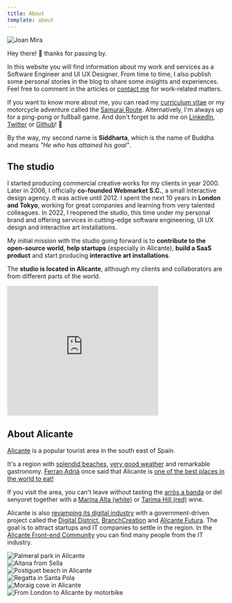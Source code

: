```yaml
---
title: About
template: about
---
```


<div>
  <div class="slide">
    <img class="pach" src="/about/images/pach.png" alt="Joan Mira" />
    <p>Hey there! 👋 thanks for passing by.</p>
    <p>In this website you will find information about my work and services as a Software Engineer and UI UX Designer. From time to time, I also publish some personal stories in the blog to share some insights and experiences.<br />Feel free to comment in the articles or <a href="/contact">contact me</a> for work-related matters.</p>
    <p>If you want to know more about me, you can read my <a href="/cv">curriculum vitae</a> or my motorcycle adventure called the <a href="/samurai-route/">Samurai Route</a>. Alternatively, I'm always up for a ping-pong or fußball game. And don't forget to add me on <a href="http://linkedin.com/in/joanmira">LinkedIn</a>, <a href="https://twitter.com/gazpachu/">Twitter</a> or <a href="https://github.com/gazpachu">Github</a>! 🎉</p>
    <p>By the way, my second name is <b>Siddharta</b>, which is the name of Buddha and means <i>"He who has attained his goal"</i>.</p>
  </div>
  <div class="slide">
    <h2>The studio</h2>
    <p>I started producing commercial creative works for my clients in year 2000. Later in 2006, I officially <b>co-founded Webmarket S.C.</b>, a small interactive design agency. It was active until 2012. I spent the next 10 years in <b>London and Tokyo</b>, working for great companies and learning from very talented colleagues. In 2022, I reopened the studio, this time under my personal brand and offering services in cutting-edge software engineering, UI UX design and interactive art installations.</p>
    <p>My initial mission with the studio going forward is to <b>contribute to the open-source world</b>, <b>help startups</b> (especially in Alicante), <b>build a SaaS product</b> and start producing <b>interactive art installations</b>.</p>
    <p>The <b>studio is located in Alicante</b>, although my clients and collaborators are from different parts of the world.</p>
  </div>

  <div class="slide">
    <div class="pach map">
      <iframe
        src="https://www.google.com/maps/embed?pb=!1m10!1m8!1m3!1d3194907.7498850836!2d0.09776853793140954!3d38.58986836969722!3m2!1i1024!2i768!4f13.1!5e0!3m2!1sen!2ses!4v1547562508012"
        width="350"
        height="300"
        frameBorder="0"
        style="border: 0"
        allowFullscreen
      ></iframe>
    </div>
    <div>
      <h2>About Alicante</h2>
      <p><a href="https://en.wikipedia.org/wiki/Alicante" target="_blank" rel="noreferrer noopener">Alicante</a> is a popular tourist area in the south east of Spain.</p>
      <p>It's a region with <a href="https://www.alicanteturismo.com/discover-alicante/beaches/?lang=en" rel="noreferrer noopener">splendid beaches</a>, <a href="https://www.climatestotravel.com/climate/spain/alicante" target="_blank" rel="noreferrer noopener">very good weather</a> and remarkable gastronomy. <a href="https://en.wikipedia.org/wiki/Ferran_Adri%C3%A0">Ferran Adriá</a> once said that Alicante is <a href="https://www.diarioinformacion.com/cultura/2011/08/13/ferran-adria-inspira-alicante/1158013.html" rel="noreferrer noopener">one of the best places in the world to eat!</a></p>
      <p>If you visit the area, you can't leave without tasting the <a href="https://en.wikipedia.org/wiki/Arr%C3%B2s_a_banda" target="_blank" rel="noreferrer noopener">arròs a banda</a> or del senyoret together with a <a href="https://www.bocopa.com/nuestros-vinos/blancos-en/marina-alta/?lang=en">Marina Alta (white)</a> or <a href="https://bodegasvolver.com/nuestros-vinos/tarima-hill/?lang=en">Tarima Hill (red)</a> wine.</p>
      <p>Alicante is also <a href="https://alicantec.com/casos-exito/" target="_blank" rel="noreferrer noopener">revamping its digital industry</a> with a government-driven project called the <a href="https://distritodigitalcv.com/" target="_blank" rel="noreferrer noopener">Digital District</a>, <a href="https://branchcreation.com" target="_blank" rel="noreferrer noopener">BranchCreation</a> and <a href="https://alicantefutura.org/" target="_blank" rel="noreferrer noopener">Alicante Futura</a>. The goal is to attract startups and IT companies to settle in the region. In the <a href="http://alicantefrontend.herokuapp.com/">Alicante Front-end Community</a> you can find many people from the IT industry.</p>
    </div>
  </div>
  <div class="slide gallery">
    <div title="Palmeral park in Alicante"><img src="/about/images/palmeral.jpg" alt="Palmeral park in Alicante" /></div>
    <div title="Aitana mountain from Sella"><img src="/about/images/aitana.jpg" alt="Aitana from Sella" /></div>
    <div title="Postiguet beach in Alicante"><img src="/about/images/postiguet.jpg" alt="Postiguet beach in Alicante" /></div>
    <div title="Regatta in Santa Pola"><img src="/about/images/remo.jpg" alt="Regatta in Santa Pola" /></div>
    <div title="Moraig cove in Alicante"><img src="/about/images/moraig.jpg" alt="Moraig cove in Alicante" /></div>
    <div title="From London to Alicante by motorbike"><img src="/about/images/paris.jpg" alt="From London to Alicante by motorbike" /></div>
  </div>
</div>